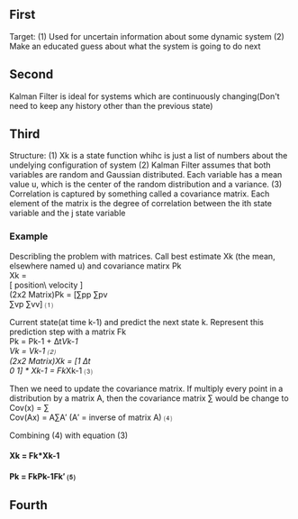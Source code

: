 ## First
Target: (1) Used for uncertain information about some dynamic system
        (2) Make an educated guess about what the system is going to do next

## Second
Kalman Filter is ideal for systems which are continuously changing(Don't need to keep any history other than the previous state)

## Third
Structure: (1) Xk is a state function whihc is just a list of numbers about the undelying configuration of system
           (2) Kalman Filter assumes that both variables are random and Gaussian distributed. Each variable has a mean value                u, which is the center of the random distribution and a variance.
           (3) Correlation is captured by something called a covariance matrix. Each element of the matrix is the degree of                  correlation between the ith state variable and the j state variable
           
### Example
Describling the problem with matrices. Call best estimate Xk (the mean, elsewhere named u) and covariance matirx Pk  
Xk =  
[
position\\
velocity
]  
(2x2 Matrix)Pk = [∑pp ∑pv  
∑vp ∑vv]                ⑴  
      
Current state(at time k-1) and predict the next state k. Represent this prediction step with a matrix Fk  
Pk = Pk-1 + ∆t*Vk-1  
Vk = Vk-1                     ⑵  
(2x2 Matrix)Xk = [1   ∆t  
0    1] * Xk-1 = Fk*Xk-1 ⑶  

Then we need to update the covariance matrix. If multiply every point in a distribution by a matrix A, then the covariance matrix ∑ would be change to  
Cov(x) = ∑  
Cov(Ax) = A∑A′         (A′ = inverse of matrix A)    ⑷  

Combining (4) with equation (3)  
#### Xk = Fk*Xk-1  
#### Pk = FkPk-1Fk′        ⑸  

## Fourth
